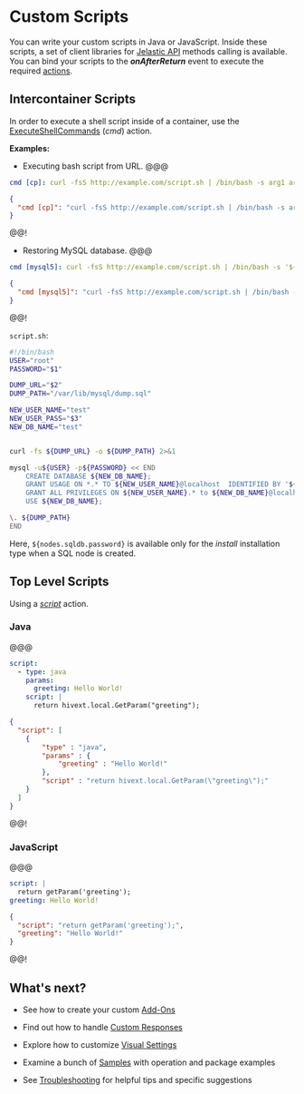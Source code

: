 # Custom Scripts

You can write your custom scripts in Java or JavaScript. Inside these scripts, a set of client libraries for <a href="https://docs.jelastic.com/api/" target="_blank">Jelastic API</a> methods calling is available. 
You can bind your scripts to the <b>*onAfterReturn*</b> event to execute the required <a href="/1.5/creating-manifest/actions/" target="_blank">actions</a>.                


## Intercontainer Scripts
In order to execute a shell script inside of a container, use the <a href="/1.5/creating-manifest/actions/#cmd" target="_blank">ExecuteShellCommands</a> (*cmd*) action.                                              

<b>Examples:</b>

- Executing bash script from URL.
@@@
```yaml
cmd [cp]: curl -fsS http://example.com/script.sh | /bin/bash -s arg1 arg2
```
``` json
{
  "cmd [cp]": "curl -fsS http://example.com/script.sh | /bin/bash -s arg1 arg2"
}
```
@@!

- Restoring MySQL database.
@@@
```yaml
cmd [mysql5]: curl -fsS http://example.com/script.sh | /bin/bash -s '${nodes.sqldb.password}' 'http://example.com/dump.sql' '${user.appPassword}'
```
``` json
{
  "cmd [mysql5]": "curl -fsS http://example.com/script.sh | /bin/bash -s '${nodes.sqldb.password}' 'http://example.com/dump.sql' '${user.appPassword}'"
}
```
@@!

`script.sh`:

```bash
#!/bin/bash
USER="root"
PASSWORD="$1"

DUMP_URL="$2"
DUMP_PATH="/var/lib/mysql/dump.sql"

NEW_USER_NAME="test"
NEW_USER_PASS="$3"
NEW_DB_NAME="test"


curl -fs ${DUMP_URL} -o ${DUMP_PATH} 2>&1

mysql -u${USER} -p${PASSWORD} << END 
    CREATE DATABASE ${NEW_DB_NAME};
    GRANT USAGE ON *.* TO ${NEW_USER_NAME}@localhost  IDENTIFIED BY '${NEW_USER_PASS}';
    GRANT ALL PRIVILEGES ON ${NEW_USER_NAME}.* to ${NEW_DB_NAME}@localhost;
    USE ${NEW_DB_NAME};

\. ${DUMP_PATH}
END
```

Here, `${nodes.sqldb.password}` is available only for the *install* installation type when a SQL node is created.                                   

## Top Level Scripts  

Using a <a href="/1.5/creating-manifest/actions/#script" target="_blank">*script*</a> action.                  

### Java
@@@
```yaml
script:
  - type: java
    params:
      greeting: Hello World!
    script: |
      return hivext.local.GetParam("greeting");
```
``` json
{
  "script": [
    {
        "type" : "java",        
        "params" : {
            "greeting" : "Hello World!"
        },
        "script" : "return hivext.local.GetParam(\"greeting\");"
    }
  ]
}
```
@@!

<!--
**Example #1 Generate random password**
-->

### JavaScript                
@@@
```yaml
script: |
  return getParam('greeting');
greeting: Hello World!
```
``` json
{
  "script": "return getParam('greeting');",
  "greeting": "Hello World!"
}
```
@@!
<br>
<h2>What's next?</h2>                

- See how to create your custom <a href="/1.5/creating-manifest/addons/" target="_blank">Add-Ons</a>                                

- Find out how to handle <a href="/1.5/creating-manifest/handling-custom-responses/" target="_blank">Custom Responses</a>                                                                           

- Explore how to customize <a href="/1.5/creating-manifest/visual-settings/" target="_blank">Visual Settings</a>                

- Examine a bunch of <a href="/samples/" target="_blank">Samples</a> with operation and package examples                      

- See <a href="/troubleshooting/" target="_blank">Troubleshooting</a> for helpful tips and specific suggestions                             
